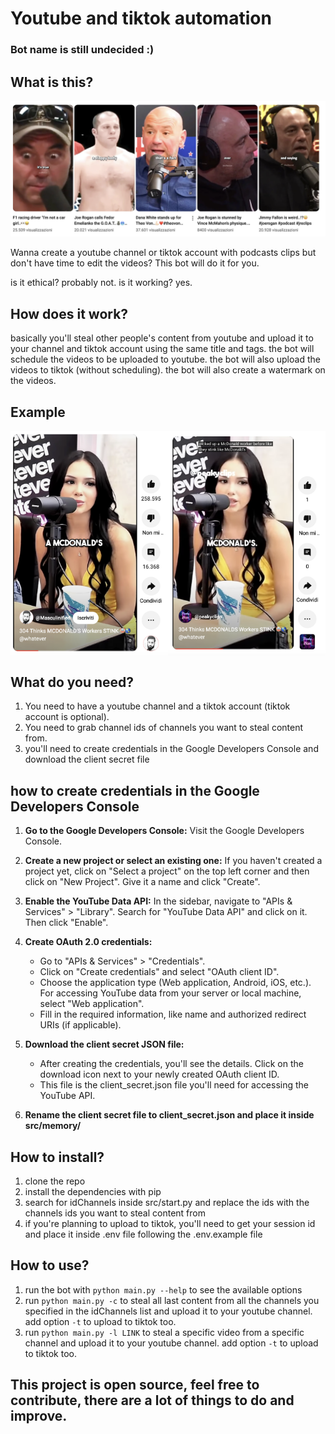 # Youtube and tiktok automation

### Bot name is still undecided :)

## What is this?

![image shorts.png](images/shorts.png)

Wanna create a youtube channel or tiktok account with podcasts clips but don't have time to edit the videos? This bot will do it for you.

is it ethical? probably not.
is it working? yes.

## How does it work?

basically you'll steal other people's content from youtube and upload it to your channel and tiktok account using the same title and tags.
the bot will schedule the videos to be uploaded to youtube.
the bot will also upload the videos to tiktok (without scheduling).
the bot will also create a watermark on the videos.

## Example

<div style="display: flex;">
  <img src="images/original.png" style="width: 50%;" />
  <img src="images/copy.png" style="width: 50%;" />
</div>

## What do you need?

1. You need to have a youtube channel and a tiktok account (tiktok account is optional).
2. You need to grab channel ids of channels you want to steal content from.
3. you'll need to create credentials in the Google Developers Console and download the client secret file

## how to create credentials in the Google Developers Console

1. **Go to the Google Developers Console:** Visit the Google Developers Console.

2. **Create a new project or select an existing one:** If you haven't created a project yet, click on "Select a project" on the top left corner and then click on "New Project". Give it a name and click "Create".

3. **Enable the YouTube Data API:** In the sidebar, navigate to "APIs & Services" > "Library". Search for "YouTube Data API" and click on it. Then click "Enable".

4. **Create OAuth 2.0 credentials:**

   - Go to "APIs & Services" > "Credentials".
   - Click on "Create credentials" and select "OAuth client ID".
   - Choose the application type (Web application, Android, iOS, etc.). For accessing YouTube data from your server or local machine, select "Web application".
   - Fill in the required information, like name and authorized redirect URIs (if applicable).

5. **Download the client secret JSON file:**

   - After creating the credentials, you'll see the details. Click on the download icon next to your newly created OAuth client ID.
   - This file is the client_secret.json file you'll need for accessing the YouTube API.

6. **Rename the client secret file to client_secret.json and place it inside src/memory/**

## How to install?

1. clone the repo
2. install the dependencies with pip
3. search for idChannels inside src/start.py and replace the ids with the channels ids you want to steal content from
4. if you're planning to upload to tiktok, you'll need to get your session id and place it inside .env file following the .env.example file

## How to use?

1. run the bot with `python main.py --help` to see the available options
2. run `python main.py -c` to steal all last content from all the channels you specified in the idChannels list and upload it to your youtube channel.
   add option `-t` to upload to tiktok too.
3. run `python main.py -l LINK` to steal a specific video from a specific channel and upload it to your youtube channel.
   add option `-t` to upload to tiktok too.

## This project is open source, feel free to contribute, there are a lot of things to do and improve.
